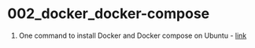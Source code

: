 # 002_docker_docker-compose

1. One command to install Docker and Docker compose on Ubuntu - [link](https://matt-wxw.medium.com/one-command-to-install-docker-and-docker-compose-on-ubuntu-febb8bc5cb72)
